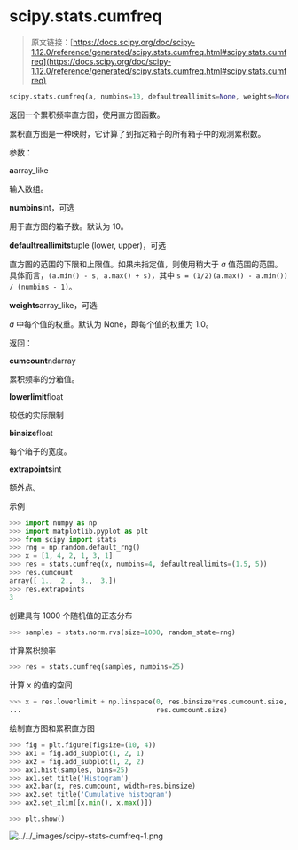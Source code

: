 # scipy.stats.cumfreq

> 原文链接：[https://docs.scipy.org/doc/scipy-1.12.0/reference/generated/scipy.stats.cumfreq.html#scipy.stats.cumfreq](https://docs.scipy.org/doc/scipy-1.12.0/reference/generated/scipy.stats.cumfreq.html#scipy.stats.cumfreq)

```py
scipy.stats.cumfreq(a, numbins=10, defaultreallimits=None, weights=None)
```

返回一个累积频率直方图，使用直方图函数。

累积直方图是一种映射，它计算了到指定箱子的所有箱子中的观测累积数。

参数：

**a**array_like

输入数组。

**numbins**int，可选

用于直方图的箱子数。默认为 10。

**defaultreallimits**tuple (lower, upper)，可选

直方图的范围的下限和上限值。如果未指定值，则使用稍大于 *a* 值范围的范围。具体而言，`(a.min() - s, a.max() + s)`，其中 `s = (1/2)(a.max() - a.min()) / (numbins - 1)`。

**weights**array_like，可选

*a* 中每个值的权重。默认为 None，即每个值的权重为 1.0。

返回：

**cumcount**ndarray

累积频率的分箱值。

**lowerlimit**float

较低的实际限制

**binsize**float

每个箱子的宽度。

**extrapoints**int

额外点。

示例

```py
>>> import numpy as np
>>> import matplotlib.pyplot as plt
>>> from scipy import stats
>>> rng = np.random.default_rng()
>>> x = [1, 4, 2, 1, 3, 1]
>>> res = stats.cumfreq(x, numbins=4, defaultreallimits=(1.5, 5))
>>> res.cumcount
array([ 1.,  2.,  3.,  3.])
>>> res.extrapoints
3 
```

创建具有 1000 个随机值的正态分布

```py
>>> samples = stats.norm.rvs(size=1000, random_state=rng) 
```

计算累积频率

```py
>>> res = stats.cumfreq(samples, numbins=25) 
```

计算 x 的值的空间

```py
>>> x = res.lowerlimit + np.linspace(0, res.binsize*res.cumcount.size,
...                                  res.cumcount.size) 
```

绘制直方图和累积直方图

```py
>>> fig = plt.figure(figsize=(10, 4))
>>> ax1 = fig.add_subplot(1, 2, 1)
>>> ax2 = fig.add_subplot(1, 2, 2)
>>> ax1.hist(samples, bins=25)
>>> ax1.set_title('Histogram')
>>> ax2.bar(x, res.cumcount, width=res.binsize)
>>> ax2.set_title('Cumulative histogram')
>>> ax2.set_xlim([x.min(), x.max()]) 
```

```py
>>> plt.show() 
```

![../../_images/scipy-stats-cumfreq-1.png](../Images/7a6e28c3e00681c858c834b70c4777a5.png)
